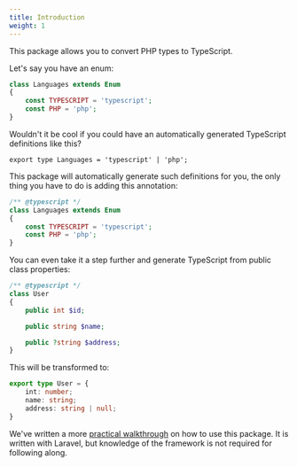 ```yaml
---
title: Introduction
weight: 1
---
```


This package allows you to convert PHP types to TypeScript.

Let's say you have an enum:

```php
class Languages extends Enum
{
    const TYPESCRIPT = 'typescript';
    const PHP = 'php';
}
```

Wouldn't it be cool if you could have an automatically generated TypeScript definitions like this?

```tsx
export type Languages = 'typescript' | 'php';
```

This package will automatically generate such definitions for you, the only thing you have to do is adding this annotation:

```php
/** @typescript */
class Languages extends Enum
{
    const TYPESCRIPT = 'typescript';
    const PHP = 'php';
}
```

You can even take it a step further and generate TypeScript from public class properties:

```php
/** @typescript */
class User
{
    public int $id;

    public string $name;

    public ?string $address;
}
```

This will be transformed to:

```ts
export type User = {
    int: number;
    name: string;
    address: string | null;
}
```

We've written a more [practical walkthrough](https://spatie.be/docs/typescript-transformer/v1/a-practical-walkthrough) on how to use this package. It is written with Laravel, but knowledge of the framework is not required for following along.
